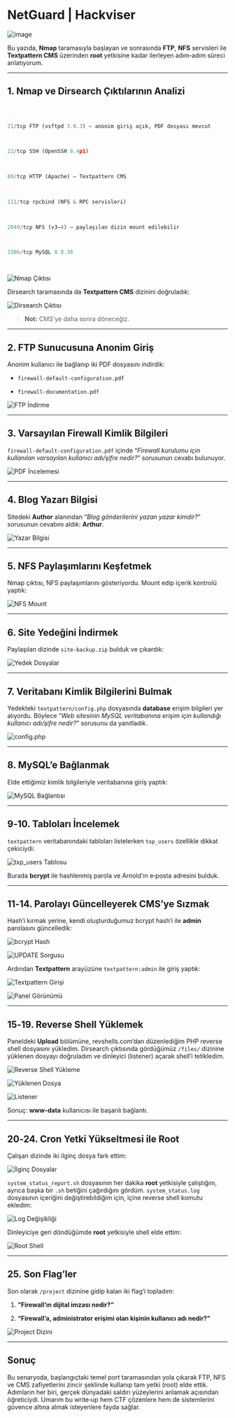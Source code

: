 # NetGuard | Hackviser

![image](https://github.com/ozcanpng/ozcanpng.github.io/blob/main/images/Ekran%20Resmi%202025-06-30%2001.01.20.png)

  

Bu yazıda, **Nmap** taramasıyla başlayan ve sonrasında **FTP**, **NFS** servisleri ile **Textpattern CMS** üzerinden **root** yetkisine kadar ilerleyen adım‑adım süreci anlatıyorum.

  

---

  

## 1. Nmap ve Dirsearch Çıktılarının Analizi

  

```python

  

21/tcp FTP (vsftpd 3.0.3) – anonim giriş açık, PDF dosyası mevcut

  

22/tcp SSH (OpenSSH 8.4p1)

  

80/tcp HTTP (Apache) – Textpattern CMS

  

111/tcp rpcbind (NFS & RPC servisleri)

  

2049/tcp NFS (v3–4) – paylaşılan dizin mount edilebilir

  

3306/tcp MySQL 8.0.36

  

```

  

![Nmap Çıktısı](https://github.com/ozcanpng/ozcanpng.github.io/blob/main/images/Ekran%20Resmi%202025-06-29%2022.18.44.png)

  
  

Dirsearch taramasında da **Textpattern CMS** dizinini doğruladık:

  

![Dirsearch Çıktısı](https://github.com/ozcanpng/ozcanpng.github.io/blob/main/images/Ekran%20Resmi%202025-06-29%2022.19.00.png)

  

> **Not:** CMS’ye daha sonra döneceğiz.

  

---

  

## 2. FTP Sunucusuna Anonim Giriş

  

Anonim kullanıcı ile bağlanıp iki PDF dosyasını indirdik:

  

- `firewall-default-configuration.pdf`

- `firewall-documentation.pdf`

  

![FTP İndirme](https://github.com/ozcanpng/ozcanpng.github.io/blob/main/images/Ekran%20Resmi%202025-06-29%2022.08.29.png)

  

---

  

## 3. Varsayılan Firewall Kimlik Bilgileri

  

`firewall-default-configuration.pdf` içinde “_Firewall kurulumu için kullanılan varsayılan kullanıcı adı/şifre nedir?_” sorusunun cevabı bulunuyor.

  

![PDF İncelemesi](https://github.com/ozcanpng/ozcanpng.github.io/blob/main/images/Ekran%20Resmi%202025-06-29%2023.10.50.png)

  

---

  

## 4. Blog Yazarı Bilgisi

  

Sitedeki **Author** alanından “_Blog gönderilerini yazan yazar kimdir?_” sorusunun cevabını aldık: **Arthur**.

  

![Yazar Bilgisi](https://github.com/ozcanpng/ozcanpng.github.io/blob/main/images/Ekran%20Resmi%202025-06-29%2023.11.14.png)

  

---

  

## 5. NFS Paylaşımlarını Keşfetmek

  

Nmap çıktısı, NFS paylaşımlarını gösteriyordu. Mount edip içerik kontrolü yaptık:

  

![NFS Mount](https://github.com/ozcanpng/ozcanpng.github.io/blob/main/images/Ekran%20Resmi%202025-06-29%2022.09.03.png)

  

---

  

## 6. Site Yedeğini İndirmek

  

Paylaşılan dizinde `site-backup.zip` bulduk ve çıkardık:

  

![Yedek Dosyalar](https://github.com/ozcanpng/ozcanpng.github.io/blob/main/images/Ekran%20Resmi%202025-06-29%2022.11.28.png)

  

---

  

## 7. Veritabanı Kimlik Bilgilerini Bulmak

  

Yedekteki `textpattern/config.php` dosyasında **database** erişim bilgileri yer alıyordu. Böylece “_Web sitesinin MySQL veritabanına erişim için kullandığı kullanıcı adı/şifre nedir?_” sorusunu da yanıtladık.

  

![config.php](https://github.com/ozcanpng/ozcanpng.github.io/blob/main/images/Ekran%20Resmi%202025-06-29%2022.12.14.png)

  

---

  

## 8. MySQL’e Bağlanmak

  

Elde ettiğimiz kimlik bilgileriyle veritabanına giriş yaptık:

  

![MySQL Bağlantısı](https://github.com/ozcanpng/ozcanpng.github.io/blob/main/images/Ekran%20Resmi%202025-06-29%2022.13.56.png)

  

---

  

## 9‑10. Tabloları İncelemek

  

`textpattern` veritabanındaki tabloları listelerken `txp_users` özellikle dikkat çekiciydi:

  

![txp_users Tablosu](https://github.com/ozcanpng/ozcanpng.github.io/blob/main/images/Ekran%20Resmi%202025-06-29%2022.14.49.png)

  

Burada **bcrypt** ile hashlenmiş parola ve Arnold’ın e‑posta adresini bulduk.

  

---

  

## 11‑14. Parolayı Güncelleyerek CMS’ye Sızmak

  

Hash’i kırmak yerine, kendi oluşturduğumuz bcrypt hash’i ile **admin** parolasını güncelledik:

  

![bcrypt Hash](https://github.com/ozcanpng/ozcanpng.github.io/blob/main/images/Ekran%20Resmi%202025-06-29%2022.19.22.png)

  

![UPDATE Sorgusu](https://github.com/ozcanpng/ozcanpng.github.io/blob/main/images/Ekran%20Resmi%202025-06-29%2022.21.32.png)

  

Ardından **Textpattern** arayüzüne `textpattern:admin` ile giriş yaptık:

  

![Textpattern Girişi](https://github.com/ozcanpng/ozcanpng.github.io/blob/main/images/Ekran%20Resmi%202025-06-29%2022.21.52.png)

  

![Panel Görünümü](https://github.com/ozcanpng/ozcanpng.github.io/blob/main/images/Ekran%20Resmi%202025-06-29%2022.22.02.png)

  

---

  

## 15‑19. Reverse Shell Yüklemek

  

Paneldeki **Upload** bölümüne, revshells.com’dan düzenlediğim PHP reverse shell dosyasını yükledim. Dirsearch çıktısında gördüğümüz `/files/` dizinine yüklenen dosyayı doğruladım ve dinleyici (listener) açarak shell’i tetikledim.

  

![Reverse Shell Yükleme](https://github.com/ozcanpng/ozcanpng.github.io/blob/main/images/Ekran%20Resmi%202025-06-29%2022.23.16.png)

  

![Yüklenen Dosya](https://github.com/ozcanpng/ozcanpng.github.io/blob/main/images/Ekran%20Resmi%202025-06-29%2022.34.05.png)

  

![Listener](https://github.com/ozcanpng/ozcanpng.github.io/blob/main/images/Ekran%20Resmi%202025-06-29%2022.34.14.png)

  

Sonuç: **www‑data** kullanıcısı ile başarılı bağlantı.

  

---

  

## 20‑24. Cron Yetki Yükseltmesi ile Root

  

Çalışan dizinde iki ilginç dosya fark ettim:

  

![İlginç Dosyalar](https://github.com/ozcanpng/ozcanpng.github.io/blob/main/images/Ekran%20Resmi%202025-06-29%2022.36.53.png)

  

`system_status_report.sh` dosyasının her dakika **root** yetkisiyle çalıştığını, ayrıca başka bir `.sh` betiğini çağırdığını gördüm. `system_status.log` dosyasının içeriğini değiştirebildiğim için, içine reverse shell komutu ekledim:

  

![Log Değişikliği](https://github.com/ozcanpng/ozcanpng.github.io/blob/main/images/Ekran%20Resmi%202025-06-29%2022.48.32.png)

  

Dinleyiciye geri döndüğümde **root** yetkisiyle shell elde ettim:

  

![Root Shell](https://github.com/ozcanpng/ozcanpng.github.io/blob/main/images/Ekran%20Resmi%202025-06-29%2022.49.16.png)

  

---

  

## 25. Son Flag’ler

  

Son olarak `/project` dizinine gidip kalan iki flag’i topladım:

  

1. **“Firewall’ın dijital imzası nedir?”**

  

2. **“Firewall’a, administrator erişimi olan kişinin kullanıcı adı nedir?”**

  

![Project Dizini](https://github.com/ozcanpng/ozcanpng.github.io/blob/main/images/Ekran%20Resmi%202025-06-29%2022.50.37.png)

  

---

  

## Sonuç

  

Bu senaryoda, başlangıçtaki temel port taramasından yola çıkarak FTP, NFS ve CMS zafiyetlerini zincir şeklinde kullanıp tam yetki (root) elde ettik. Adımların her biri, gerçek dünyadaki saldırı yüzeylerini anlamak açısından öğreticiydi. Umarım bu write‑up hem CTF çözenlere hem de sistemlerini güvence altına almak isteyenlere fayda sağlar.
